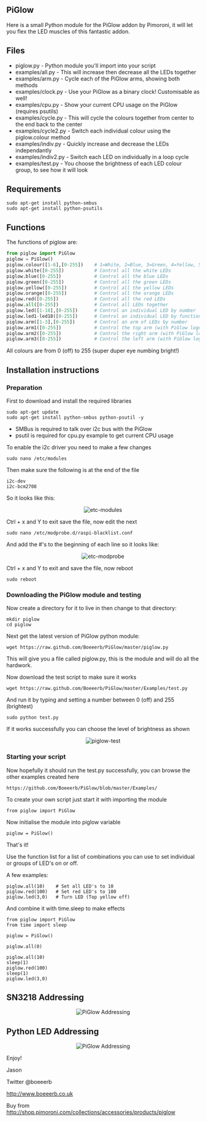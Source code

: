 ## PiGlow

Here is a small Python module for the PiGlow addon by Pimoroni, it will let you flex the LED muscles of this fantastic addon.

## Files

 - piglow.py - Python module you'll import into your script
 - examples/all.py - This will increase then decrease all the LEDs together
 - examples/arm.py - Cycle each of the PiGlow arms, showing both methods
 - examples/clock.py - Use your PiGlow as a binary clock! Customisable as well!
 - examples/cpu.py - Show your current CPU usage on the PiGlow (requires psutils)
 - examples/cycle.py - This will cycle the colours together from center to the end back to the center
 - examples/cycle2.py - Switch each individual colour using the piglow.colour method
 - examples/indiv.py - Quickly increase and decrease the LEDs independantly
 - examples/indiv2.py - Switch each LED on individually in a loop cycle
 - examples/test.py - You choose the brightness of each LED colour group, to see how it will look


## Requirements

    sudo apt-get install python-smbus
    sudo apt-get install python-psutils


## Functions

The functions of piglow are:

```python
from piglow import PiGlow
piglow = PiGlow()
piglow.colour([1-6],[0-255])    # 1=White, 2=Blue, 3=Green, 4=Yellow, 5=Orange, 6=Red
piglow.white([0-255])           # Control all the white LEDs
piglow.blue([0-255])            # Control all the blue LEDs
piglow.green([0-255])           # Control all the green LEDs
piglow.yellow([0-255])          # Control all the yellow LEDs
piglow.orange([0-255])          # Control all the orange LEDs
piglow.red([0-255])             # Control all the red LEDs
piglow.all([0-255])             # Control all LEDs together
piglow.led([1-18],[0-255])      # Control an individual LED by number
piglow.led1-led18([0-255])      # Control an individual LED by function
piglow.arm([1-3],[0-255])       # Control an arm of LEDs by number
piglow.arm1([0-255])            # Control the top arm (with PiGlow logo at the top)
piglow.arm2([0-255])            # Control the right arm (with PiGlow logo at the top)
piglow.arm3([0-255])            # Control the left arm (with PiGlow logo at the top)
```

All colours are from 0 (off) to 255 (super duper eye numbing bright!)

## Installation instructions

### Preparation

First to download and install the required libraries

    sudo apt-get update
    sudo apt-get install python-smbus python-psutil -y


 - SMBus is required to talk over i2c bus with the PiGlow
 - psutil is required for cpu.py example to get current CPU usage


To enable the i2c driver you need to make a few changes

    sudo nano /etc/modules

Then make sure the following is at the end of the file

    i2c-dev
    i2c-bcm2708

So it looks like this:
<p align="center">
<img src="https://raw.github.com/Boeeerb/PiGlow/master/Pictures/etc-modules.jpg" alt="etc-modules"/>
</p>

Ctrl + x and Y to exit save the file, now edit the next

    sudo nano /etc/modprobe.d/raspi-blacklist.conf

And add the #'s to the beginning of each line so it looks like:

<p align="center">
<img src="https://raw.github.com/Boeeerb/PiGlow/master/Pictures/etc-modprobe.jpg" alt="etc-modprobe"/>
</p>

Ctrl + x and Y to exit and save the file, now reboot

    sudo reboot

### Downloading the PiGlow module and testing

Now create a directory for it to live in then change to that directory:

    mkdir piglow
    cd piglow


Next get the latest version of PiGlow python module:

    wget https://raw.github.com/Boeeerb/PiGlow/master/piglow.py

This will give you a file called piglow.py, this is the module and will do all the hardwork.

Now download the test script to make sure it works

    wget https://raw.github.com/Boeeerb/PiGlow/master/Examples/test.py

And run it by typing and setting a number between 0 (off) and 255 (brightest)

    sudo python test.py

If it works successfully you can choose the level of brightness as shown
<p align="center">
<img src="https://raw.github.com/Boeeerb/PiGlow/master/Pictures/piglow-test.jpg" alt="piglow-test"/>
</p>

### Starting your script

Now hopefully it should run the test.py successfully, you can browse the other examples created here

    https://github.com/Boeeerb/PiGlow/blob/master/Examples/

To create your own script just start it with importing the module

    from piglow import PiGlow

Now initialise the module into piglow variable

    piglow = PiGlow()


That's it! 

Use the function list for a list of combinations you can use to set individual or groups of LED's on or off.

A few examples:

    piglow.all(10)    # Set all LED's to 10
    piglow.red(100)   # Set red LED's to 100
    piglow.led(3,0)   # Turn LED (Top yellow off)

And combine it with time.sleep to make effects

    from piglow import PiGlow
    from time import sleep

    piglow = PiGlow()

    piglow.all(0)

    piglow.all(10)
    sleep(1)
    piglow.red(100)
    sleep(1)
    piglow.led(3,0)


## SN3218 Addressing
<p align="center">
<img src="https://raw.github.com/Boeeerb/PiGlow/master/SN3218_addressing.jpg" alt="PiGlow Addressing"/>
</p>

## Python LED Addressing
<p align="center">
<img src="https://raw.github.com/Boeeerb/PiGlow/master/LED_addressing.jpg" alt="PiGlow Addressing"/>
</p>





Enjoy!

Jason

Twitter @boeeerb

http://www.boeeerb.co.uk

Buy from http://shop.pimoroni.com/collections/accessories/products/piglow